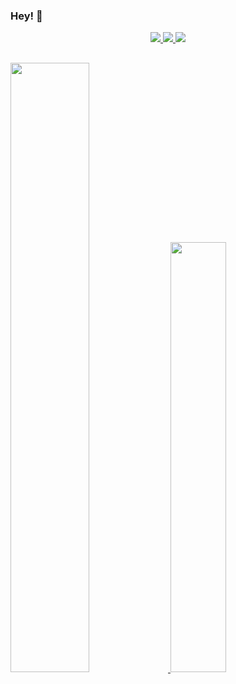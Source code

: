 ### Hey! 👋
<div align="center">  
<a href="https://instagram.com/freitas.dev" target="_blank"><img src="https://img.shields.io/badge/Instagram-E4405F?style=for-the-badge&logo=instagram&logoColor=white"</a>
<a href="https://www.linkedin.com/in/eduardo-souto-72493b26b" target="_blank"><img src="https://img.shields.io/badge/LinkedIn-0077B5?style=for-the-badge&logo=linkedin&logoColor=white"</a>
<a href="mailto:eduardosouto1511@gmail.com" target="_blank"><img src="https://img.shields.io/badge/Gmail-D14836?style=for-the-badge&logo=gmail&logoColor=white"</a>
</div>
  
##
  
<div>
<a href="https://github.com/eduardosoutodefreitas">
  <img width="50%" src="https://github-readme-stats.vercel.app/api?username=eduardosoutodefreitas&show_icons=true&theme=dark&count_private=true" />
  <img width="42%" src="https://github-readme-stats.vercel.app/api/top-langs?username=eduardosoutodefreitas&show_icons=true&theme=dark&layout=compact&langs_count=8&card_width=320" />
</a>
</div>
